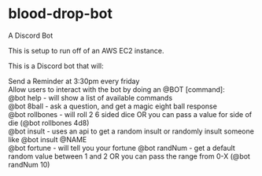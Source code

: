 # blood-drop-bot

A Discord Bot

This is setup to run off of an AWS EC2 instance.

This is a Discord bot that will:

Send a Reminder at 3:30pm every friday  
Allow users to interact with the bot by doing an @BOT [command]:  
@bot help - will show a list of available commands  
@bot 8ball - ask a question, and get a magic eight ball response  
@bot rollbones - will roll 2 6 sided dice OR you can pass a value for side of die (@bot rollbones 4d8)  
@bot insult - uses an api to get a random insult or randomly insult someone like @bot insult @NAME  
@bot fortune - will tell you your fortune
@bot randNum - get a default random value between 1 and 2 OR you can pass the range from 0-X (@bot randNum 10)
